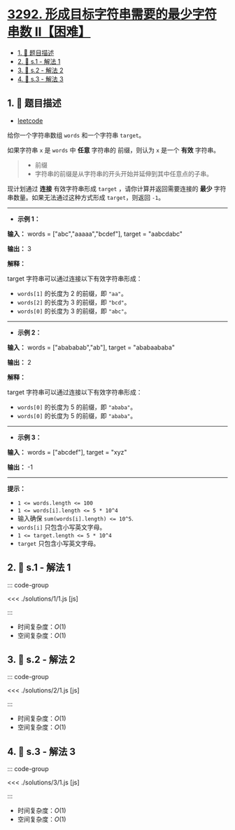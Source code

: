 # [3292. 形成目标字符串需要的最少字符串数 II【困难】](https://github.com/tnotesjs/TNotes.leetcode/tree/main/notes/3292.%20%E5%BD%A2%E6%88%90%E7%9B%AE%E6%A0%87%E5%AD%97%E7%AC%A6%E4%B8%B2%E9%9C%80%E8%A6%81%E7%9A%84%E6%9C%80%E5%B0%91%E5%AD%97%E7%AC%A6%E4%B8%B2%E6%95%B0%20II%E3%80%90%E5%9B%B0%E9%9A%BE%E3%80%91)

<!-- region:toc -->

- [1. 📝 题目描述](#1--题目描述)
- [2. 🎯 s.1 - 解法 1](#2--s1---解法-1)
- [3. 🎯 s.2 - 解法 2](#3--s2---解法-2)
- [4. 🎯 s.3 - 解法 3](#4--s3---解法-3)

<!-- endregion:toc -->

## 1. 📝 题目描述

- [leetcode](https://leetcode.cn/problems/minimum-number-of-valid-strings-to-form-target-ii/)

给你一个字符串数组 `words` 和一个字符串 `target`。

如果字符串 `x` 是 `words` 中 **任意** 字符串的 前缀，则认为 `x` 是一个 **有效** 字符串。

> - 前缀
> - 字符串的前缀是从字符串的开头开始并延伸到其中任意点的子串。

现计划通过 **连接** 有效字符串形成 `target` ，请你计算并返回需要连接的 **最少** 字符串数量。如果无法通过这种方式形成 `target`，则返回 `-1`。

---

- **示例 1：**

**输入：** words = ["abc","aaaaa","bcdef"], target = "aabcdabc"

**输出：** 3

**解释：**

target 字符串可以通过连接以下有效字符串形成：

- `words[1]` 的长度为 2 的前缀，即 `"aa"`。
- `words[2]` 的长度为 3 的前缀，即 `"bcd"`。
- `words[0]` 的长度为 3 的前缀，即 `"abc"`。

---

- **示例 2：**

**输入：** words = ["abababab","ab"], target = "ababaababa"

**输出：** 2

**解释：**

target 字符串可以通过连接以下有效字符串形成：

- `words[0]` 的长度为 5 的前缀，即 `"ababa"`。
- `words[0]` 的长度为 5 的前缀，即 `"ababa"`。

---

- **示例 3：**

**输入：** words = ["abcdef"], target = "xyz"

**输出：** -1

---

**提示：**

- `1 <= words.length <= 100`
- `1 <= words[i].length <= 5 * 10^4`
- 输入确保 `sum(words[i].length) <= 10^5`.
- `words[i]` 只包含小写英文字母。
- `1 <= target.length <= 5 * 10^4`
- `target` 只包含小写英文字母。

## 2. 🎯 s.1 - 解法 1

::: code-group

<<< ./solutions/1/1.js [js]

:::

- 时间复杂度：$O(1)$
- 空间复杂度：$O(1)$

## 3. 🎯 s.2 - 解法 2

::: code-group

<<< ./solutions/2/1.js [js]

:::

- 时间复杂度：$O(1)$
- 空间复杂度：$O(1)$

## 4. 🎯 s.3 - 解法 3

::: code-group

<<< ./solutions/3/1.js [js]

:::

- 时间复杂度：$O(1)$
- 空间复杂度：$O(1)$
